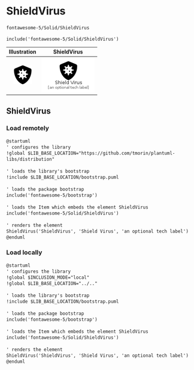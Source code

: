 # ShieldVirus


```text
fontawesome-5/Solid/ShieldVirus
```

```text
include('fontawesome-5/Solid/ShieldVirus')
```



| Illustration | ShieldVirus |
| :---: | :---: |
| ![illustration for Illustration](../../fontawesome-5/Solid/ShieldVirus.png) | ![illustration for ShieldVirus](../../fontawesome-5/Solid/ShieldVirus.Local.png) |




## ShieldVirus

### Load remotely
```plantuml
@startuml
' configures the library
!global $LIB_BASE_LOCATION="https://github.com/tmorin/plantuml-libs/distribution"

' loads the library's bootstrap
!include $LIB_BASE_LOCATION/bootstrap.puml

' loads the package bootstrap
include('fontawesome-5/bootstrap')

' loads the Item which embeds the element ShieldVirus
include('fontawesome-5/Solid/ShieldVirus')

' renders the element
ShieldVirus('ShieldVirus', 'Shield Virus', 'an optional tech label')
@enduml
```

### Load locally
```plantuml
@startuml
' configures the library
!global $INCLUSION_MODE="local"
!global $LIB_BASE_LOCATION="../.."

' loads the library's bootstrap
!include $LIB_BASE_LOCATION/bootstrap.puml

' loads the package bootstrap
include('fontawesome-5/bootstrap')

' loads the Item which embeds the element ShieldVirus
include('fontawesome-5/Solid/ShieldVirus')

' renders the element
ShieldVirus('ShieldVirus', 'Shield Virus', 'an optional tech label')
@enduml
```

